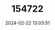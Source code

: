 ---
title: "154722"
category: "Hemilepidotus papilio"
draft: false
date: 2024-02-22 13:03:51
languages:
  English: ["Butterfly Sculpin"]
---